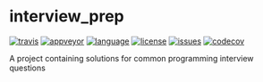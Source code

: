 # interview_prep

[![travis][badge.travis]][travis]
[![appveyor][badge.appveyor]][appveyor]
[![language][badge.language]][language]
[![license][badge.license]][license]
[![issues][badge.issues]][issues]
[![codecov][badge.codecov]][codecov]

[badge.travis]: https://img.shields.io/travis/twon/interview_prep/master.svg?logo=travis
[badge.appveyor]: https://img.shields.io/appveyor/ci/twon/interview-prep/master.svg?logo=appveyor
[badge.language]: https://img.shields.io/badge/language-C%2B%2B20-yellow.svg
[badge.license]: https://img.shields.io/badge/license-MIT-blue.svg
[badge.issues]: https://img.shields.io/github/issues/twon/interview_prep.svg
[badge.codecov]: https://codecov.io/gh/twon/interview_prep/branch/master/graph/badge.svg

[travis]: https://travis-ci.org/twon/interview_prep
[appveyor]: https://ci.appveyor.com/project/twon/interview-prep
[language]: https://en.wikipedia.org/wiki/C%2B%2B20
[license]: https://en.wikipedia.org/wiki/MIT_License
[issues]: http://github.com/twon/interview_prep/issues
[codecov]: https://codecov.io/gh/twon/interview_prep

A project containing solutions for common programming interview questions

